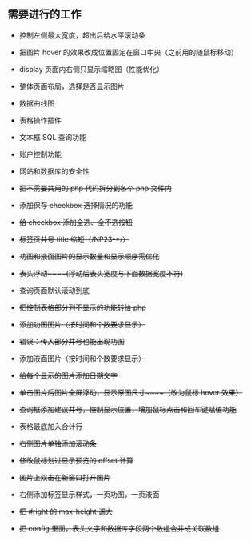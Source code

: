 ## 需要进行的工作

- 控制左侧最大宽度，超出后给水平滚动条

- 把图片 hover 的效果改成位置固定在窗口中央（之前用的随鼠标移动）

- display 页面内右侧只显示缩略图（性能优化）

- 整体页面布局，选择是否显示图片

- 数据曲线图

- 表格操作插件

- 文本框 SQL 查询功能

- 账户控制功能

- 网站和数据库的安全性

- ~~把不需要共用的 php 代码拆分到各个 php 文件内~~

- ~~添加保存 checkbox 选择情况的功能~~

- ~~给 checkbox 添加全选、全不选按钮~~

- ~~标签页井号 title 缩短（/NP23-*/）~~

- ~~功图和液面图片的显示数量和显示顺序需优化~~

- ~~表头浮动~~~~(浮动后表头宽度与下面数据宽度不符)~~

- ~~查询页面默认滚动到底~~

- ~~把控制表格部分列不显示的功能转给 php~~

- ~~添加功图图片（按时间和个数要求显示）~~

- ~~错误：传入部分井号也能出现功图~~

- ~~添加液面图片（按时间和个数要求显示）~~

- ~~给每个显示的图片添加日期文字~~

- ~~单击图片后图片全屏浮动，显示原图尺寸~~~~（改为鼠标 hover 效果）~~

- ~~查询框添加建议井号，控制显示位置，增加鼠标点击和回车键赋值功能~~

- ~~表格最底加入合计行~~

- ~~右侧图片单独添加滚动条~~

- ~~修改鼠标划过显示预览的 offset 计算~~

- ~~图片上双击在新窗口打开图片~~

- ~~右侧添加标签显示样式，一页功图，一页液面~~

- ~~把 #right 的 max-height 调大~~

- ~~把 config 里面，表头文字和数据库字段两个数组合并成关联数组~~